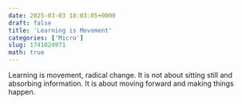 ```yaml
---
date: 2025-03-03 18:03:05+0000
draft: false
title: 'Learning is Movement'
categories: ['Micro']
slug: 1741024971
math: true
---
```


Learning is movement, radical change. It is not about sitting still and absorbing information. It is about moving forward and making things happen.
